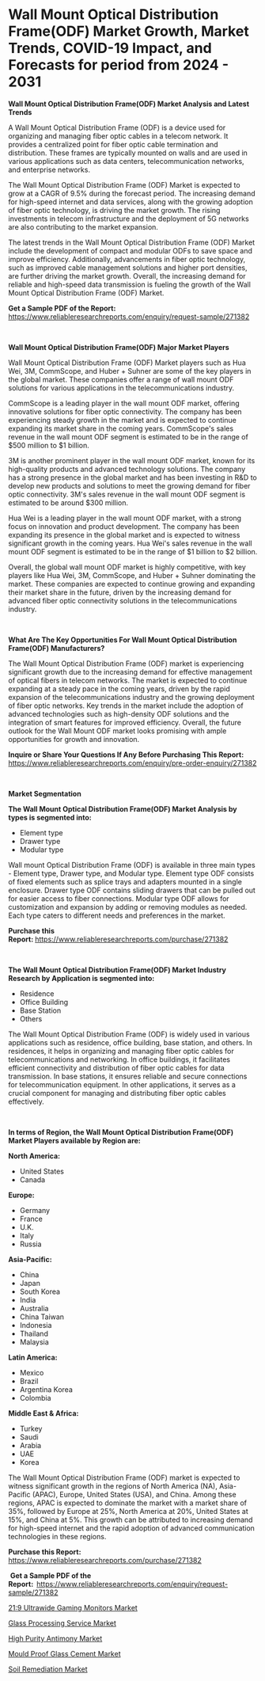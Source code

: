 <p><h1>Wall Mount Optical Distribution Frame(ODF) Market Growth, Market Trends, COVID-19 Impact, and Forecasts for period from 2024 - 2031</h1></p><p><strong>Wall Mount Optical Distribution Frame(ODF) Market Analysis and Latest Trends</strong></p>
<p><p>A Wall Mount Optical Distribution Frame (ODF) is a device used for organizing and managing fiber optic cables in a telecom network. It provides a centralized point for fiber optic cable termination and distribution. These frames are typically mounted on walls and are used in various applications such as data centers, telecommunication networks, and enterprise networks.</p><p>The Wall Mount Optical Distribution Frame (ODF) Market is expected to grow at a CAGR of 9.5% during the forecast period. The increasing demand for high-speed internet and data services, along with the growing adoption of fiber optic technology, is driving the market growth. The rising investments in telecom infrastructure and the deployment of 5G networks are also contributing to the market expansion.</p><p>The latest trends in the Wall Mount Optical Distribution Frame (ODF) Market include the development of compact and modular ODFs to save space and improve efficiency. Additionally, advancements in fiber optic technology, such as improved cable management solutions and higher port densities, are further driving the market growth. Overall, the increasing demand for reliable and high-speed data transmission is fueling the growth of the Wall Mount Optical Distribution Frame (ODF) Market.</p></p>
<p><strong>Get a Sample PDF of the Report:&nbsp;</strong> <a href="https://www.reliableresearchreports.com/enquiry/request-sample/271382">https://www.reliableresearchreports.com/enquiry/request-sample/271382</a></p>
<p>&nbsp;</p>
<p><strong>Wall Mount Optical Distribution Frame(ODF) Major Market Players</strong></p>
<p><p>Wall Mount Optical Distribution Frame (ODF) Market players such as Hua Wei, 3M, CommScope, and Huber + Suhner are some of the key players in the global market. These companies offer a range of wall mount ODF solutions for various applications in the telecommunications industry.</p><p>CommScope is a leading player in the wall mount ODF market, offering innovative solutions for fiber optic connectivity. The company has been experiencing steady growth in the market and is expected to continue expanding its market share in the coming years. CommScope's sales revenue in the wall mount ODF segment is estimated to be in the range of $500 million to $1 billion.</p><p>3M is another prominent player in the wall mount ODF market, known for its high-quality products and advanced technology solutions. The company has a strong presence in the global market and has been investing in R&D to develop new products and solutions to meet the growing demand for fiber optic connectivity. 3M's sales revenue in the wall mount ODF segment is estimated to be around $300 million.</p><p>Hua Wei is a leading player in the wall mount ODF market, with a strong focus on innovation and product development. The company has been expanding its presence in the global market and is expected to witness significant growth in the coming years. Hua Wei's sales revenue in the wall mount ODF segment is estimated to be in the range of $1 billion to $2 billion.</p><p>Overall, the global wall mount ODF market is highly competitive, with key players like Hua Wei, 3M, CommScope, and Huber + Suhner dominating the market. These companies are expected to continue growing and expanding their market share in the future, driven by the increasing demand for advanced fiber optic connectivity solutions in the telecommunications industry.</p></p>
<p>&nbsp;</p>
<p><strong>What Are The Key Opportunities For Wall Mount Optical Distribution Frame(ODF) Manufacturers?</strong></p>
<p><p>The Wall Mount Optical Distribution Frame (ODF) market is experiencing significant growth due to the increasing demand for effective management of optical fibers in telecom networks. The market is expected to continue expanding at a steady pace in the coming years, driven by the rapid expansion of the telecommunications industry and the growing deployment of fiber optic networks. Key trends in the market include the adoption of advanced technologies such as high-density ODF solutions and the integration of smart features for improved efficiency. Overall, the future outlook for the Wall Mount ODF market looks promising with ample opportunities for growth and innovation.</p></p>
<p><strong>Inquire or Share Your Questions If Any Before Purchasing This Report:</strong> <a href="https://www.reliableresearchreports.com/enquiry/pre-order-enquiry/271382">https://www.reliableresearchreports.com/enquiry/pre-order-enquiry/271382</a></p>
<p>&nbsp;</p>
<p><strong>Market Segmentation</strong></p>
<p><strong>The Wall Mount Optical Distribution Frame(ODF) Market Analysis by types is segmented into:</strong></p>
<p><ul><li>Element type</li><li>Drawer type</li><li>Modular type</li></ul></p>
<p><p>Wall mount Optical Distribution Frame (ODF) is available in three main types - Element type, Drawer type, and Modular type. Element type ODF consists of fixed elements such as splice trays and adapters mounted in a single enclosure. Drawer type ODF contains sliding drawers that can be pulled out for easier access to fiber connections. Modular type ODF allows for customization and expansion by adding or removing modules as needed. Each type caters to different needs and preferences in the market.</p></p>
<p><strong>Purchase this Report:&nbsp;</strong><a href="https://www.reliableresearchreports.com/purchase/271382">https://www.reliableresearchreports.com/purchase/271382</a></p>
<p>&nbsp;</p>
<p><strong>The Wall Mount Optical Distribution Frame(ODF) Market Industry Research by Application is segmented into:</strong></p>
<p><ul><li>Residence</li><li>Office Building</li><li>Base Station</li><li>Others</li></ul></p>
<p><p>The Wall Mount Optical Distribution Frame (ODF) is widely used in various applications such as residence, office building, base station, and others. In residences, it helps in organizing and managing fiber optic cables for telecommunications and networking. In office buildings, it facilitates efficient connectivity and distribution of fiber optic cables for data transmission. In base stations, it ensures reliable and secure connections for telecommunication equipment. In other applications, it serves as a crucial component for managing and distributing fiber optic cables effectively.</p></p>
<p>&nbsp;</p>
<p><strong>In terms of Region, the Wall Mount Optical Distribution Frame(ODF) Market Players available by Region are:</strong></p>
<p>
    <p> <strong> North America: </strong>
        <ul>
            <li>United States</li>
            <li>Canada</li>
        </ul>
        </p> 
    <p> <strong> Europe: </strong>
        <ul>
            <li>Germany</li>
            <li>France</li>
            <li>U.K.</li>
            <li>Italy</li>
            <li>Russia</li>
        </ul>
        </p> 
    <p> <strong> Asia-Pacific: </strong>
        <ul>
            <li>China</li>
            <li>Japan</li>
            <li>South Korea</li>
            <li>India</li>
            <li>Australia</li>
            <li>China Taiwan</li>
            <li>Indonesia</li>
            <li>Thailand</li>
            <li>Malaysia</li>
        </ul>
        </p> 
    <p> <strong> Latin America: </strong>
        <ul>
            <li>Mexico</li>
            <li>Brazil</li>
            <li>Argentina Korea</li>
            <li>Colombia</li>
        </ul>
        </p> 
    <p> <strong> Middle East & Africa: </strong>
        <ul>
            <li>Turkey</li>
            <li>Saudi</li>
            <li>Arabia</li>
            <li>UAE</li>
            <li>Korea</li>
        </ul>
    </p>
    </p>
<p><p>The Wall Mount Optical Distribution Frame (ODF) market is expected to witness significant growth in the regions of North America (NA), Asia-Pacific (APAC), Europe, United States (USA), and China. Among these regions, APAC is expected to dominate the market with a market share of 35%, followed by Europe at 25%, North America at 20%, United States at 15%, and China at 5%. This growth can be attributed to increasing demand for high-speed internet and the rapid adoption of advanced communication technologies in these regions.</p></p>
<p><strong>Purchase this Report: </strong><a href="https://www.reliableresearchreports.com/purchase/271382">https://www.reliableresearchreports.com/purchase/271382</a></p>
<p>&nbsp;<strong>Get a Sample PDF of the Report:&nbsp;&nbsp;</strong><a href="https://www.reliableresearchreports.com/enquiry/request-sample/271382">https://www.reliableresearchreports.com/enquiry/request-sample/271382</a></p>
<p><strong></strong></p>
<p><p><a href="https://view.publitas.com/reportprime-1/21-9-ultrawide-gaming-monitors-market-growth-market-trends-covid-19-impact-and-forecasts-for-period-from-2024-2031/">21:9 Ultrawide Gaming Monitors Market</a></p><p><a href="https://view.publitas.com/reportprime-1/glass-processing-service-market-provides-detailed-segmentation-of-this-market-based-on-type-application-and-region-and-forecast-for-the-period-from-2024-2031/">Glass Processing Service Market</a></p><p><a href="https://meowing-lemming-dd3.notion.site/High-Purity-Antimony-Market-Size-Furnishes-Valuable-Information-Encompassing-Market-Share-Market-Tr-c76e22a204944cf284c17233890285ac">High Purity Antimony Market</a></p><p><a href="https://unruly-ladybug-44b.notion.site/Mould-Proof-Glass-Cement-Market-Size-Growing-and-Forecasted-for-period-from-2024-2031-and-provides-4ca0ab8881314cceb5c4b04d114bf7f8">Mould Proof Glass Cement Market</a></p><p><a href="https://shimmer-gardenia-37a.notion.site/Soil-Remediation-Market-Size-Market-Trends-and-Growth-Outlook-forecasted-for-period-from-2024-to-2-64e784f3adad4609a5c13d4b29441a09">Soil Remediation Market</a></p></p>